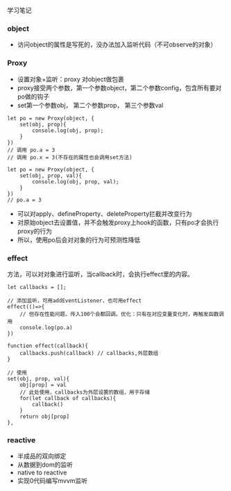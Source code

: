 学习笔记
### object
- 访问object的属性是写死的，没办法加入监听代码（不可observe的对象）

### Proxy
- 设置对象+监听：proxy 对object做包裹
- proxy接受两个参数，第一个参数object，第二个参数config，包含所有要对po做的钩子
- set第一个参数obj， 第二个参数prop， 第三个参数val
```
let po = new Proxy(object, {
	set(obj, prop){
		console.log(obj, prop);
	}
})
// 调用 po.a = 3
// 调用 po.x = 3(不存在的属性也会调用set方法)

let po = new Proxy(object, {
	set(obj, prop, val){
		console.log(obj, prop, val);
	}
})
// po.a = 3
```
- 可以对apply、defineProperty、deleteProperty拦截并改变行为
- 对原始object去设置值，并不会触发proxy上hook的函数，只有po才会执行proxy的行为
- 所以，使用po后会对对象的行为可预测性降低

### effect
方法，可以对对象进行监听，当callback时，会执行effect里的内容。
```
let callbacks = [];

// 添加监听，可用addEventListener，也可用effect
effect(()=>{
	// 但存在性能问题，传入100个会都回调。优化：只有在对应变量变化时，再触发函数调用
	console.log(po.a)
})

function effect(callback){
	callbacks.push(callback) // callbacks,外层数组
}

// 使用
set(obj, prop, val){
	obj[prop] = val
	// 此处使用，callbacks为外层设置的数组，用于存储
	for(let callback of callbacks){
		callback()
	}
	return obj[prop]
},
```


### reactive
- 半成品的双向绑定
- 从数据到dom的监听
- native to reactive
- 实现0代码编写mvvm监听